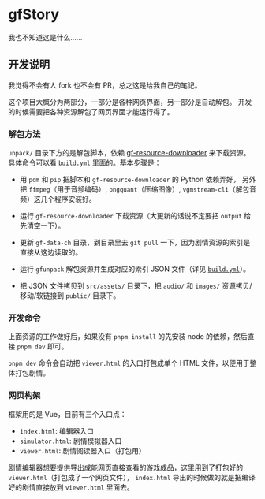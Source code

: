 # gfStory

我也不知道这是什么……

## 开发说明

我觉得不会有人 fork 也不会有 PR，总之这是给我自己的笔记。

这个项目大概分为两部分，一部分是各种网页界面，另一部分是自动解包。
开发的时候需要把各种资源解包了网页界面才能运行得了。

### 解包方法

`unpack/` 目录下方的是解包脚本，依赖 [gf-resource-downloader](https://github.com/gf-data-tools/gf-resource-downloader)
来下载资源。
具体命令可以看 [`build.yml`](./.github/workflows/build.yml) 里面的。基本步骤是：

- 用 `pdm` 和 `pip` 把脚本和 `gf-resource-downloader` 的 Python 依赖弄好，
  另外把 `ffmpeg`（用于音频编码）, `pngquant`（压缩图像）, `vgmstream-cli`（解包音频）这几个程序安装好。

- 运行 `gf-resource-downloader` 下载资源（大更新的话说不定要把 `output` 给先清空一下）。

- 更新 `gf-data-ch` 目录，到目录里去 `git pull` 一下，因为剧情资源的索引是直接从这边读取的。

- 运行 `gfunpack` 解包资源并生成对应的索引 JSON 文件（详见 [`build.yml`](./.github/workflows/build.yml)）。

- 把 JSON 文件拷贝到 `src/assets/` 目录下，把 `audio/` 和 `images/` 资源拷贝/移动/软链接到 `public/` 目录下。

### 开发命令

上面资源的工作做好后，如果没有 `pnpm install` 的先安装 node 的依赖，然后直接 `pnpm dev` 即可。

`pnpm dev` 命令会自动把 `viewer.html` 的入口打包成单个 HTML 文件，以便用于整体打包剧情。

### 网页构架

框架用的是 Vue，目前有三个入口点：

- `index.html`: 编辑器入口
- `simulator.html`: 剧情模拟器入口
- `viewer.html`: 剧情阅读器入口（打包用）

剧情编辑器想要提供导出成能网页直接查看的游戏成品，这里用到了打包好的 `viewer.html`（打包成了一个网页文件），
`index.html` 导出的时候做的就是把编译好的剧情直接放到 `viewer.html` 里面去。
